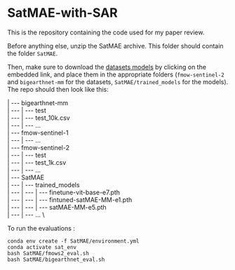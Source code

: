 # SatMAE-with-SAR

This is the repository containing the code used for my paper review.

Before anything else, unzip the SatMAE archive. This folder should contain the folder `SatMAE`.

Then, make sure to download the [datasets models]() by clicking on the embedded link, and place them in the appropriate folders (`fmow-sentinel-2` and `bigearthnet-mm` for the datasets, `SatMAE/trained_models` for the models).
The repo should then look like this:

| --- bigearthnet-mm \
| --- | --- test \
| --- | --- test_10k.csv \
| --- | --- ... \
| --- fmow-sentinel-1 \
| --- | --- ... \
| --- fmow-sentinel-2 \
| --- | --- test \
| --- | --- test_1k.csv \
| --- | --- ... \
| --- SatMAE \
| --- | --- trained_models \
| --- | --- | --- finetune-vit-base-e7.pth \
| --- | --- | --- fintuned-satMAE-MM-e1.pth \
| --- | --- | --- satMAE-MM-e5.pth \
| --- | --- ... \

To run the evaluations :
```
conda env create -f SatMAE/environment.yml
conda activate sat_env
bash SatMAE/fmows2_eval.sh
bash SatMAE/bigearthnet_eval.sh
```
